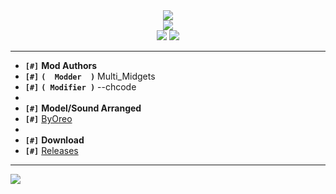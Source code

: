 <div align="center">
    <img eight="300px" width="auto" src="https://raw.githubusercontent.com/qberkdc/zombie_swarm/public/logos/zombie_swarm.png">
</div>

<div align="center">
    <img src="https://img.shields.io/github/downloads/qberkdc/zombie_swarm/total?style=plastic" />
    <div>
        <a href="https://github.com/qberkdc/zombie_swarm/releases"><img src="https://img.shields.io/badge/releases-blue?style=plastic" /></a>
        <a href="https://github.com/byoreo/zs-list"><img src="https://img.shields.io/badge/addons-blue?style=plastic" /></a>
    </div>
</div>

----

* **`[#]`** **Mod Authors**
* **`[#]`** **`(  Modder  )`** Multi_Midgets
* **`[#]`** **`( Modifier )`** --chcode
* 
* **`[#]`** **Model/Sound Arranged**
* **`[#]`** [ByOreo](https://github.com/byoreo/)
* 
* **`[#]`** **Download**
* **`[#]`** [Releases](https://github.com/qberkdc/zombie_swarm/releases)

----

<img src="https://raw.githubusercontent.com/qberkdc/zombie_swarm/public/logos/banner.jpg">
